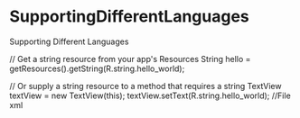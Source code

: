 # SupportingDifferentLanguages
Supporting Different Languages

// Get a string resource from your app's Resources
String hello = getResources().getString(R.string.hello_world);

// Or supply a string resource to a method that requires a string
TextView textView = new TextView(this);
textView.setText(R.string.hello_world);
//File xml
<TextView
    android:layout_width="wrap_content"
    android:layout_height="wrap_content"
    android:text="@string/hello_world" />

